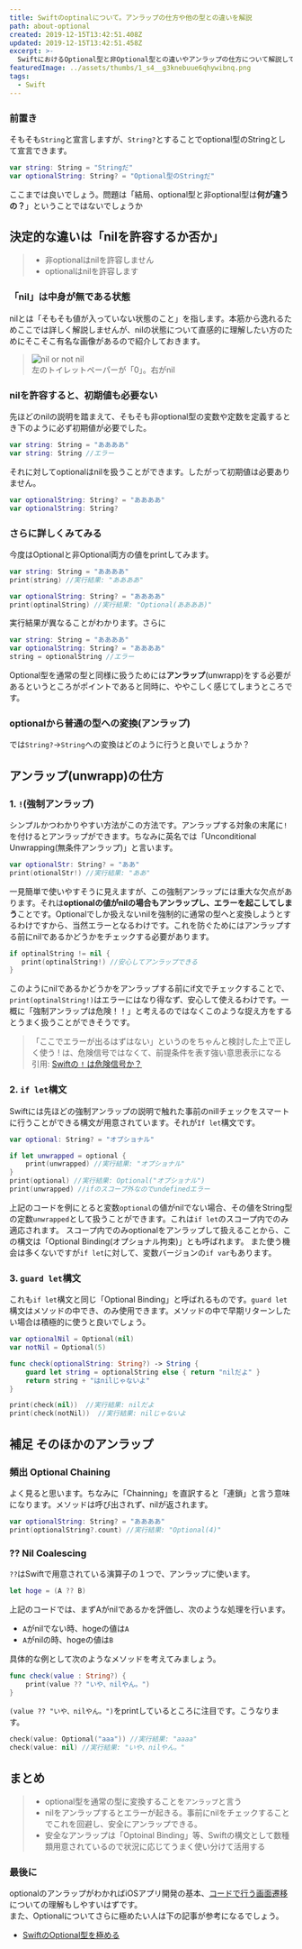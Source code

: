 ```yaml
---
title: Swiftのoptinalについて。アンラップの仕方や他の型との違いを解説
path: about-optional
created: 2019-12-15T13:42:51.408Z
updated: 2019-12-15T13:42:51.458Z
excerpt: >-
  SwiftにおけるOptional型と非Optional型との違いやアンラップの仕方について解説しているよ。Optionalはアプリ開発においても使うことになるから是非抑えて欲しいよ
featuredImage: ../assets/thumbs/1_s4__g3knebuue6qhywibnq.png
tags:
  - Swift
---
```

### 前置き
そもそも`String`と宣言しますが、`String?`とすることでoptional型のStringとして宣言できます。

``` swift
var string: String = "Stringだ"
var optionalString: String? = "Optional型のStringだ"
```
ここまでは良いでしょう。問題は「結局、optional型と非optional型は**何が違うの？**」ということではないでしょうか

## 決定的な違いは「nilを許容するか否か」
> - 非optionalはnilを許容しません
> - optionalはnilを許容します

### 「nil」は中身が無である状態
nilとは「そもそも値が入っていない状態のこと」を指します。本筋から逸れるためここでは詳しく解説しませんが、nilの状態について直感的に理解したい方のためにそこそこ有名な画像があるので紹介しておきます。
> ![nil or not nil](https://image.itmedia.co.jp/nl/articles/1702/22/senegal_zeroandnull001.jpg)  
> 左のトイレットペーパーが「0」。右がnil

### nilを許容すると、初期値も必要ない
先ほどのnilの説明を踏まえて、そもそも非optional型の変数や定数を定義するとき下のように必ず初期値が必要でした。
``` swift
var string: String = "ああああ"
var string: String //エラー
```
それに対してoptionalはnilを扱うことができます。したがって初期値は必要ありません。
``` swift
var optionalString: String? = "ああああ"
var optionalString: String?
```
### さらに詳しくみてみる
今度はOptionalと非Optional両方の値をprintしてみます。
``` swift
var string: String = "ああああ"
print(string) //実行結果: "ああああ"

var optionalString: String? = "ああああ"
print(optinalString) //実行結果: "Optional(ああああ)"
```
実行結果が異なることがわかります。さらに
``` swift
var string: String = "ああああ"
var optionalString: String? = "ああああ"
string = optionalString //エラー
```
Optional型を通常の型と同様に扱うためには**アンラップ**(unwrapp)をする必要があるというところがポイントであると同時に、ややこしく感じてしまうところです。

### optionalから普通の型への変換(アンラップ)
では`String?`→`String`への変換はどのように行うと良いでしょうか？

## アンラップ(unwrapp)の仕方
### 1.  `!`(強制アンラップ)
シンプルかつわかりやすい方法がこの方法です。アンラップする対象の末尾に`!`を付けるとアンラップができます。ちなみに英名では「Unconditional Unwrapping(無条件アンラップ)」と言います。
``` swift
var optionalStr: String? = "ああ"
print(otionalStr!) //実行結果: "ああ"
```
一見簡単で使いやすそうに見えますが、この強制アンラップには重大な欠点があります。それは**optionalの値がnilの場合もアンラップし、エラーを起こしてしまう**ことです。Optionalでしか扱えないnilを強制的に通常の型へと変換しようとするわけですから、当然エラーとなるわけです。これを防ぐためにはアンラップする前にnilであるかどうかをチェックする必要があります。
``` swift
if optinalString != nil {
   print(optinalString!) //安心してアンラップできる
}
```
このようにnilであるかどうかをアンラップする前にif文でチェックすることで、`print(optinalString!)`はエラーにはなり得なず、安心して使えるわけです。一概に「強制アンラップは危険！！」と考えるのではなくこのような捉え方をするとうまく扱うことができそうです。

> 「ここでエラーが出るはずはない」というのをちゃんと検討した上で正しく使う ! は、危険信号ではなくて、前提条件を表す強い意思表示になる  
> 引用: [Swiftの `!` は危険信号か？](https://qiita.com/hironytic/items/0ca33b2c0415cdd38aff)

### 2. `if let`構文
Swiftには先ほどの強制アンラップの説明で触れた事前のnillチェックをスマートに行うことができる構文が用意されています。それが`If let`構文です。
``` swift
var optional: String? = "オプショナル"

if let unwrapped = optional {
    print(unwrapped) //実行結果: "オプショナル"
}
print(optional) //実行結果: Optional("オプショナル")
print(unwrapped) //ifのスコープ外なのでundefinedエラー
```
上記のコードを例にとると変数`optional`の値がnilでない場合、その値をString型の定数`unwrapped`として扱うことができます。これは`if let`のスコープ内でのみ適応されます。  スコープ内でのみoptionalをアンラップして扱えることから、この構文は「Optional Binding(オプショナル拘束)」とも呼ばれます。
また使う機会は多くないですが`if let`に対して、変数バージョンの`if var`もあります。

### 3. `guard let`構文
これも`if let`構文と同じ「Optional Binding」と呼ばれるものです。`guard let`構文はメソッドの中でき、のみ使用できます。メソッドの中で早期リターンしたい場合は積極的に使うと良いでしょう。
``` swift
var optionalNil = Optional(nil)
var notNil = Optional(5)

func check(optionalString: String?) -> String {
    guard let string = optionalString else { return "nilだよ" }
    return string + "はnilじゃないよ"
}
```

``` swift
print(check(nil))  //実行結果: nilだよ
print(check(notNil))  //実行結果: nilじゃないよ
```

## 補足 そのほかのアンラップ
### 頻出 Optional Chaining
よく見ると思います。ちなみに「Chainning」を直訳すると「連鎖」と言う意味になります。メソッドは呼び出されず、nilが返されます。
``` swift
var optionalString: String? = "ああああ"
print(optionalString?.count) //実行結果: "Optional(4)"
```

### ?? Nil Coalescing
`??`はSwiftで用意されている演算子の１つで、アンラップに使います。
``` swift
let hoge = (A ?? B)
```
上記のコードでは、まずAがnilであるかを評価し、次のような処理を行います。
- `A`がnilでない時、hogeの値は`A`
- `A`がnilの時、hogeの値は`B`

具体的な例として次のようなメソッドを考えてみましょう。
``` swift
func check(value : String?) {
    print(value ?? "いや、nilやん。")
}
```
`(value ?? "いや、nilやん。")`をprintしているところに注目です。こうなります。
``` swift
check(value: Optional("aaa")) //実行結果: "aaaa"
check(value: nil) //実行結果: "いや、nilやん。"
```



## まとめ
> - optional型を通常の型に変換することを`アンラップ`と言う
> - nilをアンラップするとエラーが起きる。事前にnilをチェックすることでこれを回避し、安全にアンラップできる。
> -  安全なアンラップは「Optoinal Binding」等、Swiftの構文として数種類用意されているので状況に応じてうまく使い分けて活用する

### 最後に
optionalのアンラップがわかればiOSアプリ開発の基本、[コードで行う画面遷移](#)についての理解もしやすいはずです。  
また、Optionalについてさらに極めたい人は下の記事が参考になるでしょう。
- [SwiftのOptional型を極める](https://qiita.com/koher/items/c6f446bad54442a28bf4)

